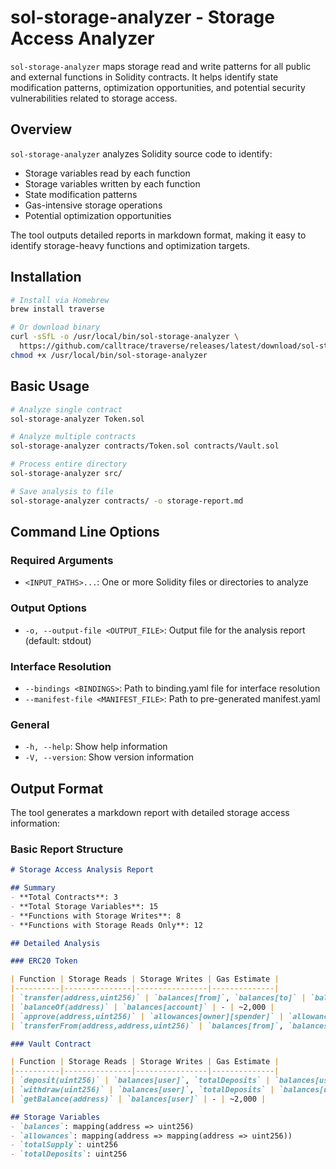 # sol-storage-analyzer - Storage Access Analyzer

`sol-storage-analyzer` maps storage read and write patterns for all public and external functions in Solidity contracts. It helps identify state modification patterns, optimization opportunities, and potential security vulnerabilities related to storage access.

## Overview

`sol-storage-analyzer` analyzes Solidity source code to identify:
- Storage variables read by each function
- Storage variables written by each function
- State modification patterns
- Gas-intensive storage operations
- Potential optimization opportunities

The tool outputs detailed reports in markdown format, making it easy to identify storage-heavy functions and optimization targets.

## Installation

```bash
# Install via Homebrew
brew install traverse

# Or download binary
curl -sSfL -o /usr/local/bin/sol-storage-analyzer \
  https://github.com/calltrace/traverse/releases/latest/download/sol-storage-analyzer-macos-arm64
chmod +x /usr/local/bin/sol-storage-analyzer
```

## Basic Usage

```bash
# Analyze single contract
sol-storage-analyzer Token.sol

# Analyze multiple contracts
sol-storage-analyzer contracts/Token.sol contracts/Vault.sol

# Process entire directory
sol-storage-analyzer src/

# Save analysis to file
sol-storage-analyzer contracts/ -o storage-report.md
```

## Command Line Options

### Required Arguments
- `<INPUT_PATHS>...`: One or more Solidity files or directories to analyze

### Output Options
- `-o, --output-file <OUTPUT_FILE>`: Output file for the analysis report (default: stdout)

### Interface Resolution
- `--bindings <BINDINGS>`: Path to binding.yaml file for interface resolution
- `--manifest-file <MANIFEST_FILE>`: Path to pre-generated manifest.yaml

### General
- `-h, --help`: Show help information
- `-V, --version`: Show version information

## Output Format

The tool generates a markdown report with detailed storage access information:

### Basic Report Structure

```markdown
# Storage Access Analysis Report

## Summary
- **Total Contracts**: 3
- **Total Storage Variables**: 15
- **Functions with Storage Writes**: 8
- **Functions with Storage Reads Only**: 12

## Detailed Analysis

### ERC20 Token

| Function | Storage Reads | Storage Writes | Gas Estimate |
|----------|---------------|----------------|--------------|
| `transfer(address,uint256)` | `balances[from]`, `balances[to]` | `balances[from]`, `balances[to]` | ~50,000 |
| `balanceOf(address)` | `balances[account]` | - | ~2,000 |
| `approve(address,uint256)` | `allowances[owner][spender]` | `allowances[owner][spender]` | ~45,000 |
| `transferFrom(address,address,uint256)` | `balances[from]`, `balances[to]`, `allowances[owner][spender]` | `balances[from]`, `balances[to]`, `allowances[owner][spender]` | ~65,000 |

### Vault Contract

| Function | Storage Reads | Storage Writes | Gas Estimate |
|----------|---------------|----------------|--------------|
| `deposit(uint256)` | `balances[user]`, `totalDeposits` | `balances[user]`, `totalDeposits` | ~55,000 |
| `withdraw(uint256)` | `balances[user]`, `totalDeposits` | `balances[user]`, `totalDeposits` | ~60,000 |
| `getBalance(address)` | `balances[user]` | - | ~2,000 |

## Storage Variables
- `balances`: mapping(address => uint256)
- `allowances`: mapping(address => mapping(address => uint256))
- `totalSupply`: uint256
- `totalDeposits`: uint256

